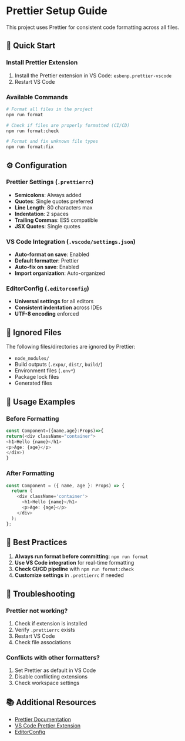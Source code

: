 # Prettier Setup Guide

This project uses Prettier for consistent code formatting across all files.

## 🚀 Quick Start

### Install Prettier Extension

1. Install the Prettier extension in VS Code: `esbenp.prettier-vscode`
2. Restart VS Code

### Available Commands

```bash
# Format all files in the project
npm run format

# Check if files are properly formatted (CI/CD)
npm run format:check

# Format and fix unknown file types
npm run format:fix
```

## ⚙️ Configuration

### Prettier Settings (`.prettierrc`)

- **Semicolons**: Always added
- **Quotes**: Single quotes preferred
- **Line Length**: 80 characters max
- **Indentation**: 2 spaces
- **Trailing Commas**: ES5 compatible
- **JSX Quotes**: Single quotes

### VS Code Integration (`.vscode/settings.json`)

- **Auto-format on save**: Enabled
- **Default formatter**: Prettier
- **Auto-fix on save**: Enabled
- **Import organization**: Auto-organized

### EditorConfig (`.editorconfig`)

- **Universal settings** for all editors
- **Consistent indentation** across IDEs
- **UTF-8 encoding** enforced

## 📁 Ignored Files

The following files/directories are ignored by Prettier:

- `node_modules/`
- Build outputs (`.expo/`, `dist/`, `build/`)
- Environment files (`.env*`)
- Package lock files
- Generated files

## 🔧 Usage Examples

### Before Formatting

```typescript
const Component=({name,age}:Props)=>{
return(<div className="container">
<h1>Hello {name}</h1>
<p>Age: {age}</p>
</div>)
}
```

### After Formatting

```typescript
const Component = ({ name, age }: Props) => {
  return (
    <div className='container'>
      <h1>Hello {name}</h1>
      <p>Age: {age}</p>
    </div>
  );
};
```

## 🎯 Best Practices

1. **Always run format before committing**: `npm run format`
2. **Use VS Code integration** for real-time formatting
3. **Check CI/CD pipeline** with `npm run format:check`
4. **Customize settings** in `.prettierrc` if needed

## 🚨 Troubleshooting

### Prettier not working?

1. Check if extension is installed
2. Verify `.prettierrc` exists
3. Restart VS Code
4. Check file associations

### Conflicts with other formatters?

1. Set Prettier as default in VS Code
2. Disable conflicting extensions
3. Check workspace settings

## 📚 Additional Resources

- [Prettier Documentation](https://prettier.io/docs/en/)
- [VS Code Prettier Extension](https://marketplace.visualstudio.com/items?itemName=esbenp.prettier-vscode)
- [EditorConfig](https://editorconfig.org/)
